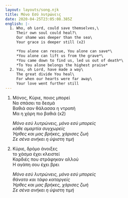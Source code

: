 ```yaml
---
layout: layouts/song.njk
title: Μόνο Εσύ λυτρώνεις
date: 2020-04-25T23:05:08.385Z
english: |-
  1. Who, oh Lord, could save themselves,\
     Their own soul could heal?\
     Our shame was deeper than the sea\
     Your grace is deeper still (x2)

     *You alone can rescue, You alone can save*\
     *You alone can lift us from the grave*\
     *You came down to find us, led us out of death*\
     *To You alone belongs the highest praise*
  2. You, oh Lord, have made a way\
     The great divide You heal\
     For when our hearts were far away\
     Your love went further still
---
```

1. Μόνος, Κύριε, ποιος μπορεί\
   Να σπάσει τα δεσμά\
   Βαθιά σαν θάλασσα η ντροπή\
   Μα η χάρη πιο βαθιά (x2)

   *Μόνο εσύ λυτρώνεις, μόνο εσύ μπορείς\
   κάθε αμαρτία συγχωρείς\
   Ήρθες και μας βρήκες, χάρισες ζωή\
   Σε σένα ανήκει η ύψιστη τιμή*
2. Κύριε, δρόμο άνοιξες\
   το χάσμα έχει κλειστεί\
   Καρδιές που στράφηκαν αλλού\
   Η αγάπη σου έχει βρει

   *Μόνο εσύ λυτρώνεις, μόνο εσύ μπορείς\
   θάνατο και τάφο καταργείς\
   Ήρθες και μας βρήκες, χάρισες ζωή\
   Σε σένα ανήκει η ύψιστη τιμή*